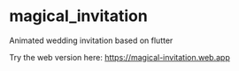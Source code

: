 # magical_invitation

Animated wedding invitation based on flutter

Try the web version here: https://magical-invitation.web.app
